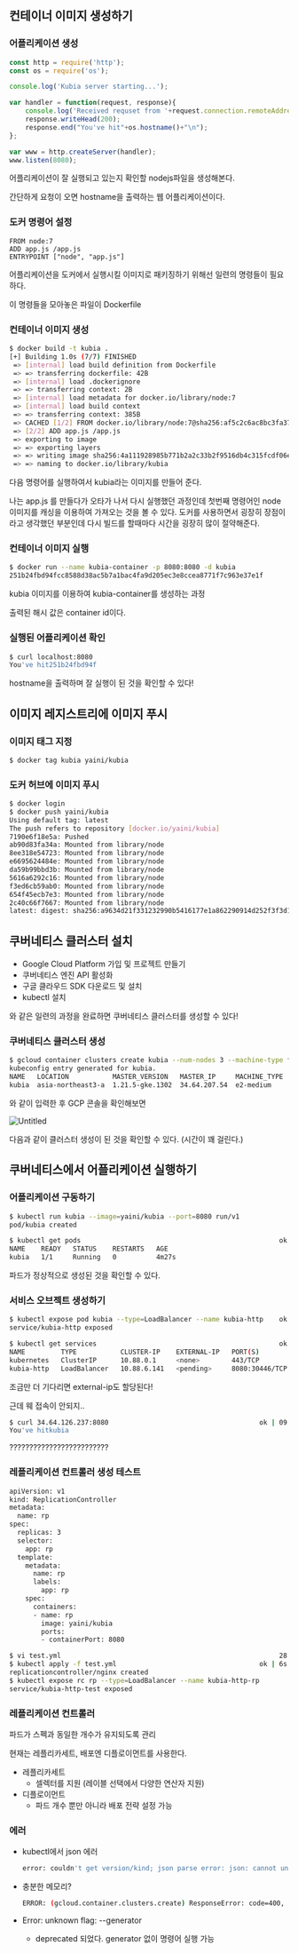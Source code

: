## 컨테이너 이미지 생성하기

### 어플리케이션 생성

```jsx
const http = require('http');
const os = require('os');

console.log('Kubia server starting...');

var handler = function(request, response){
	console.log('Received requset from '+request.connection.remoteAddress);
	response.writeHead(200);
	response.end("You've hit"+os.hostname()+"\n");
};

var www = http.createServer(handler);
www.listen(8080);
```

어플리케이션이 잘 실행되고 있는지 확인할 nodejs파일을 생성해본다.

간단하게 요청이 오면 hostname을 출력하는 웹 어플리케이션이다.

### 도커 명령어 설정

```docker
FROM node:7
ADD app.js /app.js
ENTRYPOINT ["node", "app.js"]
```

어플리케이션을 도커에서 실행시킬 이미지로 패키징하기 위해선 일련의 명령들이 필요하다.

이 명령들을 모아놓은 파일이 Dockerfile

### 컨테이너 이미지 생성

```bash
$ docker build -t kubia .
[+] Building 1.0s (7/7) FINISHED
 => [internal] load build definition from Dockerfile                                                           0.0s
 => => transferring dockerfile: 42B                                                                            0.0s
 => [internal] load .dockerignore                                                                              0.0s
 => => transferring context: 2B                                                                                0.0s
 => [internal] load metadata for docker.io/library/node:7                                                      0.9s
 => [internal] load build context                                                                              0.0s
 => => transferring context: 385B                                                                              0.0s
 => CACHED [1/2] FROM docker.io/library/node:7@sha256:af5c2c6ac8bc3fa372ac031ef60c45a285eeba7bce9ee9ed66dad3a  0.0s
 => [2/2] ADD app.js /app.js                                                                                   0.0s
 => exporting to image                                                                                         0.0s
 => => exporting layers                                                                                        0.0s
 => => writing image sha256:4a111928985b771b2a2c33b2f9516db4c315fcdf06e82961fb8365de924f82fa                   0.0s
 => => naming to docker.io/library/kubia
```

다음 명령어를 실행하여서 kubia라는 이미지를 만들어 준다.

나는 app.js 를 만들다가 오타가 나서 다시 실행했던 과정인데 첫번째 명령어인 node 이미지를 캐싱을 이용하여 가져오는 것을 볼 수 있다. 도커를 사용하면서 굉장히 장점이라고 생각했던 부분인데 다시 빌드를 할때마다 시간을 굉장히 많이 절약해준다.

### 컨테이너 이미지 실행

```bash
$ docker run --name kubia-container -p 8080:8080 -d kubia                        ok | 16:27:21
251b24fbd94fcc8588d38ac5b7a1bac4fa9d205ec3e8ccea8771f7c963e37e1f
```

kubia 이미지를 이용하여 kubia-container를 생성하는 과정

출력된 해시 값은 container id이다.

### 실행된 어플리케이션 확인

```bash
$ curl localhost:8080                                                            ok | 16:27:24
You've hit251b24fbd94f
```

hostname을 출력하며 잘 실행이 된 것을 확인할 수 있다!

## 이미지 레지스트리에 이미지 푸시

### 이미지 태그 지정

```bash
$ docker tag kubia yaini/kubia
```

### 도커 허브에 이미지 푸시

```bash
$ docker login
$ docker push yaini/kubia                                                  ok | 11s | 16:50:11
Using default tag: latest
The push refers to repository [docker.io/yaini/kubia]
7190e6f18e5a: Pushed
ab90d83fa34a: Mounted from library/node
8ee318e54723: Mounted from library/node
e6695624484e: Mounted from library/node
da59b99bbd3b: Mounted from library/node
5616a6292c16: Mounted from library/node
f3ed6cb59ab0: Mounted from library/node
654f45ecb7e3: Mounted from library/node
2c40c66f7667: Mounted from library/node
latest: digest: sha256:a9634d21f331232990b5416177e1a862290914d252f3f3d12638d2b0907dfc27 size: 2213
```

## 쿠버네티스 클러스터 설치

- Google Cloud Platform 가입 및 프로젝트 만들기
- 쿠버네티스 엔진 API 활성화
- 구글 클라우드 SDK 다운로드 및 설치
- kubectl 설치

와 같은 일련의 과정을 완료하면 쿠버네티스 클러스터를 생성할 수 있다!

### 쿠버네티스 클러스터 생성

```bash
$ gcloud container clusters create kubia --num-nodes 3 --machine-type f1-micro
kubeconfig entry generated for kubia.
NAME   LOCATION           MASTER_VERSION   MASTER_IP     MACHINE_TYPE  NODE_VERSION     NUM_NODES  STATUS
kubia  asia-northeast3-a  1.21.5-gke.1302  34.64.207.54  e2-medium     1.21.5-gke.1302  3          RUNNING
```

와 같이 입력한 후 GCP 콘솔을 확인해보면

![Untitled](https://s3-us-west-2.amazonaws.com/secure.notion-static.com/d510f5a4-3a5f-4a99-a5c6-f057b3548762/Untitled.png)

다음과 같이 클러스터 생성이 된 것을 확인할 수 있다. (시간이 꽤 걸린다.)

## 쿠버네티스에서 어플리케이션 실행하기

### 어플리케이션 구동하기

```bash
$ kubectl run kubia --image=yaini/kubia --port=8080 run/v1       
pod/kubia created
```

```bash
$ kubectl get pods                                                  ok | kubia kube | 17:16:45
NAME    READY   STATUS    RESTARTS   AGE
kubia   1/1     Running   0          4m27s
```

파드가 정상적으로 생성된 것을 확인할 수 있다.

### 서비스 오브젝트 생성하기

```bash
$ kubectl expose pod kubia --type=LoadBalancer --name kubia-http    ok | kubia kube | 17:23:08
service/kubia-http exposed
```

```bash
$ kubectl get services                                              ok | kubia kube | 17:23:43
NAME         TYPE           CLUSTER-IP    EXTERNAL-IP   PORT(S)          AGE
kubernetes   ClusterIP      10.88.0.1     <none>        443/TCP          12m
kubia-http   LoadBalancer   10.88.6.141   <pending>     8080:30446/TCP   30s
```

조금만 더 기다리면 external-ip도 할당된다!

근데 웨 접속이 안되지..

```bash
$ curl 34.64.126.237:8080                                      ok | 09:28:43
You've hitkubia
```

?????????????????????????

### 레플리케이션 컨트롤러 생성 테스트

```bash
apiVersion: v1
kind: ReplicationController
metadata:
  name: rp 
spec:
  replicas: 3
  selector:
    app: rp
  template:
    metadata:
      name: rp
      labels:
        app: rp
    spec:
      containers:
      - name: rp
        image: yaini/kubia
        ports:
        - containerPort: 8080
```

```bash
$ vi test.yml                                                       28 err | 1m 15s | 17:52:20
$ kubectl apply -f test.yml                                    ok | 6s | kubia kube | 18:03:21
replicationcontroller/nginx created
$ kubectl expose rc rp --type=LoadBalancer --name kubia-http-rp
service/kubia-http-test exposed
```

### 레플리케이션 컨트롤러

파드가 스펙과 동일한 개수가 유지되도록 관리

현재는 레플리카세트, 배포엔 디플로이먼트를 사용한다.

- 레플리카세트
    - 셀렉터를 지원 (레이블 선택에서 다양한 연산자 지원)
- 디플로이먼트
    - 파드 개수 뿐만 아니라 배포 전략 설정 가능

### 에러

- kubectl에서 json 에러
    
    ```bash
    error: couldn't get version/kind; json parse error: json: cannot unmarshal string into Go value of type struct { APIVersion string "json:\"apiVersion,omitempty\""; Kind string "json:\"kind,omitempty\"" }
    ```
    

- 충분한 메모리?
    
    ```bash
    ERROR: (gcloud.container.clusters.create) ResponseError: code=400, message=Node pools of f1-micro machines are not supported due to insufficient memory.
    ```
    

- Error: unknown flag: --generator
    - deprecated 되었다. generator 없이 명령어 실행 가능
